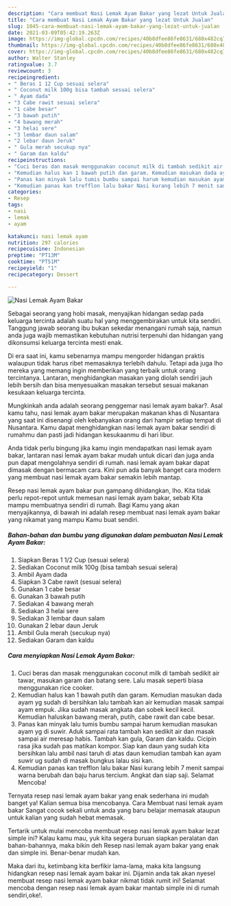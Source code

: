 ```yaml
---
description: "Cara membuat Nasi Lemak Ayam Bakar yang lezat Untuk Jualan"
title: "Cara membuat Nasi Lemak Ayam Bakar yang lezat Untuk Jualan"
slug: 1045-cara-membuat-nasi-lemak-ayam-bakar-yang-lezat-untuk-jualan
date: 2021-03-09T05:42:19.263Z
image: https://img-global.cpcdn.com/recipes/40b8dfee86fe8631/680x482cq70/nasi-lemak-ayam-bakar-foto-resep-utama.jpg
thumbnail: https://img-global.cpcdn.com/recipes/40b8dfee86fe8631/680x482cq70/nasi-lemak-ayam-bakar-foto-resep-utama.jpg
cover: https://img-global.cpcdn.com/recipes/40b8dfee86fe8631/680x482cq70/nasi-lemak-ayam-bakar-foto-resep-utama.jpg
author: Walter Stanley
ratingvalue: 3.7
reviewcount: 3
recipeingredient:
- " Beras 1 12 Cup sesuai selera"
- " Coconut milk 100g bisa tambah sesuai selera"
- " Ayam dada"
- "3 Cabe rawit sesuai selera"
- "1 cabe besar"
- "3 bawah putih"
- "4 bawang merah"
- "3 helai sere"
- "3 lembar daun salam"
- "2 lebar daun Jeruk"
- " Gula merah secukup nya"
- " Garam dan kaldu"
recipeinstructions:
- "Cuci beras dan masak menggunakan coconut milk di tambah sedikit air tawar, masukan garam dan batang sere. Lalu masak seperti biasa menggunakan rice cooker."
- "Kemudian halus kan 1 bawah putih dan garam. Kemudian masukan dada ayam yg sudah di bersihkan lalu tambah kan air kemudian masak sampai ayam empuk. Jika sudah masak angkata dan sobek kecil kecil. Kemudian haluskan bawang merah, putih, cabe rawit dan cabe besar."
- "Panas kan minyak lalu tumis bumbu sampai harum kemudian masukan ayam yg di suwir. Aduk sampai rata tambah kan sedikit air dan masak sampai air meresap habis. Tambah kan gula, Garam dan kaldu. Cicipin rasa jika sudah pas matikan kompor. Siap kan daun yang sudah kita bersihkan lalu ambil nasi taruh di atas daun kemudian tambah kan ayam suwir ug sudah di masak bungkus lalau sisi kan."
- "Kemudian panas kan trefflon lalu bakar Nasi kurang lebih 7 menit sampai warna berubah dan baju harus tercium. Angkat dan siap saji. Selamat Mencoba!"
categories:
- Resep
tags:
- nasi
- lemak
- ayam

katakunci: nasi lemak ayam 
nutrition: 297 calories
recipecuisine: Indonesian
preptime: "PT13M"
cooktime: "PT51M"
recipeyield: "1"
recipecategory: Dessert

---
```



![Nasi Lemak Ayam Bakar](https://img-global.cpcdn.com/recipes/40b8dfee86fe8631/680x482cq70/nasi-lemak-ayam-bakar-foto-resep-utama.jpg)

Sebagai seorang yang hobi masak, menyajikan hidangan sedap pada keluarga tercinta adalah suatu hal yang menggembirakan untuk kita sendiri. Tanggung jawab seorang ibu bukan sekedar menangani rumah saja, namun anda juga wajib memastikan kebutuhan nutrisi terpenuhi dan hidangan yang dikonsumsi keluarga tercinta mesti enak.

Di era  saat ini, kamu sebenarnya mampu mengorder hidangan praktis walaupun tidak harus ribet memasaknya terlebih dahulu. Tetapi ada juga lho mereka yang memang ingin memberikan yang terbaik untuk orang tercintanya. Lantaran, menghidangkan masakan yang diolah sendiri jauh lebih bersih dan bisa menyesuaikan masakan tersebut sesuai makanan kesukaan keluarga tercinta. 



Mungkinkah anda adalah seorang penggemar nasi lemak ayam bakar?. Asal kamu tahu, nasi lemak ayam bakar merupakan makanan khas di Nusantara yang saat ini disenangi oleh kebanyakan orang dari hampir setiap tempat di Nusantara. Kamu dapat menghidangkan nasi lemak ayam bakar sendiri di rumahmu dan pasti jadi hidangan kesukaanmu di hari libur.

Anda tidak perlu bingung jika kamu ingin mendapatkan nasi lemak ayam bakar, lantaran nasi lemak ayam bakar mudah untuk dicari dan juga anda pun dapat mengolahnya sendiri di rumah. nasi lemak ayam bakar dapat dimasak dengan bermacam cara. Kini pun ada banyak banget cara modern yang membuat nasi lemak ayam bakar semakin lebih mantap.

Resep nasi lemak ayam bakar pun gampang dihidangkan, lho. Kita tidak perlu repot-repot untuk memesan nasi lemak ayam bakar, sebab Kita mampu membuatnya sendiri di rumah. Bagi Kamu yang akan menyajikannya, di bawah ini adalah resep membuat nasi lemak ayam bakar yang nikamat yang mampu Kamu buat sendiri.

<!--inarticleads1-->

##### Bahan-bahan dan bumbu yang digunakan dalam pembuatan Nasi Lemak Ayam Bakar:

1. Siapkan  Beras 1 1/2 Cup (sesuai selera)
1. Sediakan  Coconut milk 100g (bisa tambah sesuai selera)
1. Ambil  Ayam dada
1. Siapkan 3 Cabe rawit (sesuai selera)
1. Gunakan 1 cabe besar
1. Gunakan 3 bawah putih
1. Sediakan 4 bawang merah
1. Sediakan 3 helai sere
1. Sediakan 3 lembar daun salam
1. Gunakan 2 lebar daun Jeruk
1. Ambil  Gula merah (secukup nya)
1. Sediakan  Garam dan kaldu




<!--inarticleads2-->

##### Cara menyiapkan Nasi Lemak Ayam Bakar:

1. Cuci beras dan masak menggunakan coconut milk di tambah sedikit air tawar, masukan garam dan batang sere. Lalu masak seperti biasa menggunakan rice cooker.
1. Kemudian halus kan 1 bawah putih dan garam. Kemudian masukan dada ayam yg sudah di bersihkan lalu tambah kan air kemudian masak sampai ayam empuk. Jika sudah masak angkata dan sobek kecil kecil. Kemudian haluskan bawang merah, putih, cabe rawit dan cabe besar.
1. Panas kan minyak lalu tumis bumbu sampai harum kemudian masukan ayam yg di suwir. Aduk sampai rata tambah kan sedikit air dan masak sampai air meresap habis. Tambah kan gula, Garam dan kaldu. Cicipin rasa jika sudah pas matikan kompor. Siap kan daun yang sudah kita bersihkan lalu ambil nasi taruh di atas daun kemudian tambah kan ayam suwir ug sudah di masak bungkus lalau sisi kan.
1. Kemudian panas kan trefflon lalu bakar Nasi kurang lebih 7 menit sampai warna berubah dan baju harus tercium. Angkat dan siap saji. Selamat Mencoba!




Ternyata resep nasi lemak ayam bakar yang enak sederhana ini mudah banget ya! Kalian semua bisa mencobanya. Cara Membuat nasi lemak ayam bakar Sangat cocok sekali untuk anda yang baru belajar memasak ataupun untuk kalian yang sudah hebat memasak.

Tertarik untuk mulai mencoba membuat resep nasi lemak ayam bakar lezat simple ini? Kalau kamu mau, yuk kita segera buruan siapkan peralatan dan bahan-bahannya, maka bikin deh Resep nasi lemak ayam bakar yang enak dan simple ini. Benar-benar mudah kan. 

Maka dari itu, ketimbang kita berfikir lama-lama, maka kita langsung hidangkan resep nasi lemak ayam bakar ini. Dijamin anda tak akan nyesel membuat resep nasi lemak ayam bakar nikmat tidak rumit ini! Selamat mencoba dengan resep nasi lemak ayam bakar mantab simple ini di rumah sendiri,oke!.

